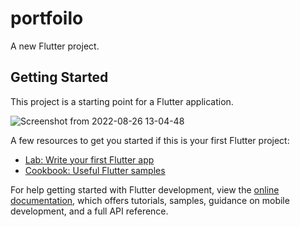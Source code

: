 # portfoilo

A new Flutter project.

## Getting Started

 
This project is a starting point for a Flutter application. 


![Screenshot from 2022-08-26 13-04-48](https://user-images.githubusercontent.com/61588132/186856192-8e45112d-2346-44ec-9839-5e099407d804.png)

A few resources to get you started if this is your first Flutter project:

- [Lab: Write your first Flutter app](https://docs.flutter.dev/get-started/codelab)
- [Cookbook: Useful Flutter samples](https://docs.flutter.dev/cookbook)

For help getting started with Flutter development, view the
[online documentation](https://docs.flutter.dev/), which offers tutorials,
samples, guidance on mobile development, and a full API reference.
